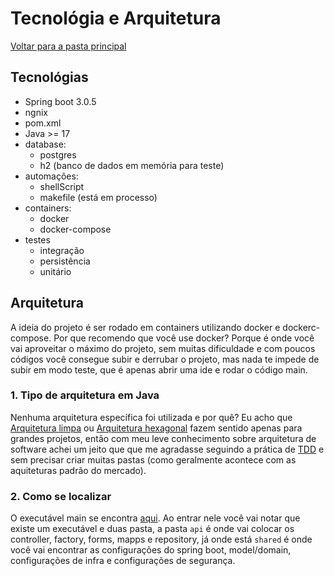 # Tecnológia e Arquitetura

[Voltar para a pasta principal](https://github.com/ItaloMiguel/cursinho)

## Tecnológias
- Spring boot 3.0.5
- ngnix
- pom.xml
- Java >= 17
- database:
    - postgres
    - h2 (banco de dados em memória para teste)
- automações:
    - shellScript
    - makefile (está em processo)
- containers:
    - docker 
    - docker-compose
- testes
    - integração
    - persistência
    - unitário

## Arquitetura
A ideia do projeto é ser rodado em containers utilizando docker e dockerc-compose. Por que recomendo que você use docker? Porque é onde você vai aproveitar o máximo do projeto, sem muitas dificuldade e com poucos códigos você consegue subir e derrubar o projeto, mas nada te impede de subir em modo teste, que é apenas abrir uma ide e rodar o código main.

### 1. Tipo de arquitetura em Java
Nenhuma arquitetura específica foi utilizada e por quê? Eu acho que [Arquitetura limpa](https://engsoftmoderna.info/artigos/arquitetura-limpa.html) ou [Arquitetura hexagonal](https://engsoftmoderna.info/artigos/arquitetura-hexagonal.html) fazem sentido apenas para grandes projetos, então com meu leve conhecimento sobre arquitetura de software achei um jeito que que me agradasse seguindo a prática de [TDD](https://pt.wikipedia.org/wiki/Test-driven_development) e sem precisar criar muitas pastas (como geralmente acontece com as aquiteturas padrão do mercado).


### 2. Como se localizar
O executável main se encontra [aqui](https://github.com/ItaloMiguel/cursinho/tree/master/src/main/java/br/com/blog/cursinho). Ao entrar nele você vai notar que existe um executável e duas pasta, a pasta `api` é onde vai colocar os controller, factory, forms, mapps e repository, já onde está `shared` é onde você vai encontrar as configurações do spring boot, model/domain, configurações de infra e configurações de segurança.

    